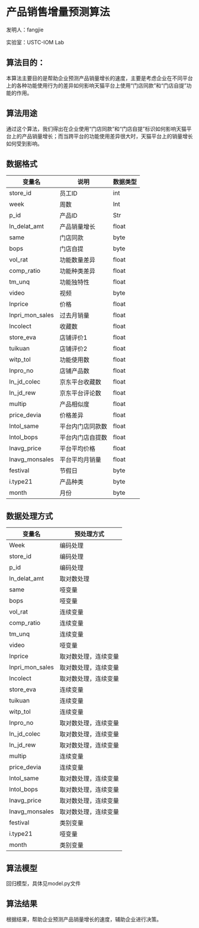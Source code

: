
# 产品销售增量预测算法

发明人：fangjie

实验室：USTC-IOM Lab

## 算法目的：

本算法主要目的是帮助企业预测产品销量增长的速度，主要是考虑企业在不同平台上的各种功能使用行为的差异如何影响天猫平台上使用“门店同款”和“门店自提”功能的作用。

## 算法用途

通过这个算法，我们得出在企业使用“门店同款”和“门店自提”标识如何影响天猫平台上的产品销量增长；而当跨平台的功能使用差异很大时，天猫平台上的销量增长如何受到影响。

## 数据格式

|     变量名             |     说明                |     数据类型    |
|------------------------|-------------------------|-----------------|
|     store_id           |     员工ID              |     int         |
|     week               |     周数                |     Int         |
|     p_id               |     产品ID              |     Str         |
|     ln_delat_amt       |     产品销量增长        |     float       |
|     same               |     门店同款            |     byte        |
|     bops               |     门店自提            |     byte        |
|     vol_rat            |     功能数量差异        |     float       |
|     comp_ratio         |     功能种类差异        |     float       |
|     tm_unq             |     功能独特性          |     float       |
|     video              |     视频                |     byte        |
|     lnprice            |     价格                |     float       |
|     lnpri_mon_sales    |     过去月销量          |     float       |
|     lncolect           |     收藏数              |     float       |
|     store_eva          |     店铺评价1           |     float       |
|     tuikuan            |     店铺评价2           |     float       |
|     witp_tol           |     功能使用数          |     float       |
|     lnpro_no           |     店铺产品数          |     float       |
|     ln_jd_colec        |     京东平台收藏数      |     float       |
|     ln_jd_rew          |     京东平台评论数      |     float       |
|     multip             |     产品相似度          |     float       |
|     price_devia        |     价格差异            |     float       |
|     lntol_same         |     平台内门店同款数    |     float       |
|     lntol_bops         |     平台内门店自提数    |     float       |
|     lnavg_price        |     平台平均价格        |     float       |
|     lnavg_monsales     |     平台平均月销量      |     float       |
|     festival           |     节假日              |     byte        |
|     i.type21           |     产品种类            |     byte        |
|     month              |     月份                |     byte        |


## 数据处理方式
|     变量名             |     预处理方式              |
|------------------------|-----------------------------|
|     Week               |     编码处理                |
|     store_id           |     编码处理                |
|     p_id               |     编码处理                |
|     ln_delat_amt       |     取对数处理              |
|     same               |     哑变量                  |
|     bops               |     哑变量                  |
|     vol_rat            |     连续变量                |
|     comp_ratio         |     连续变量                |
|     tm_unq             |     连续变量                |
|     video              |     哑变量                  |
|     lnprice            |     取对数处理，连续变量    |
|     lnpri_mon_sales    |     取对数处理，连续变量    |
|     lncolect           |     取对数处理，连续变量    |
|     store_eva          |     连续变量                |
|     tuikuan            |     连续变量                |
|     witp_tol           |     连续变量                |
|     lnpro_no           |     取对数处理，连续变量    |
|     ln_jd_colec        |     取对数处理，连续变量    |
|     ln_jd_rew          |     取对数处理，连续变量    |
|     multip             |     连续变量                |
|     price_devia        |   连续变量                  |
|     lntol_same         |     取对数处理，连续变量    |
|     lntol_bops         |     取对数处理，连续变量    |
|     lnavg_price        |     取对数处理，连续变量    |
|     lnavg_monsales     |     取对数处理，连续变量    |
|     festival           |     类别变量                |
|     i.type21           |     哑变量                  |
|     month              |     类别变量                |



## 算法模型
  回归模型，具体见model.py文件
  
  
## 算法结果
  根据结果，帮助企业预测产品销量增长的速度，辅助企业进行决策。
